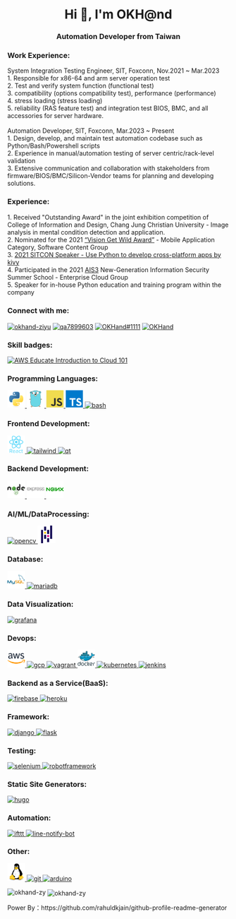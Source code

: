 <!---
- 👋 Hi, I’m @OKHand-Zy
- 👀 I’m interested in ...
- 🌱 I’m currently learning ...
- 💞️ I’m looking to collaborate on ...
- 📫 How to reach me ...


OKHand-Zy/OKHand-Zy is a ✨ special ✨ repository because its `README.md` (this file) appears on your GitHub profile.
You can click the Preview link to take a look at your changes.
--->

<h1 align="center">Hi 👋, I'm OKH@nd</h1>
<h3 align="center">Automation Developer from Taiwan</h3>

<h3 align="left">Work Experience:</h3>
<p align="left">
  System Integration Testing Engineer, SIT, Foxconn,    Nov.2021 ~ Mar.2023 </br>
  1. Responsible for x86-64 and arm server operation test </br>
  2. Test and verify system function (functional test)</br> 
  3. compatibility (options compatibility test), performance (performance)</br> 
  4. stress loading (stress loading)</br>
  5. reliability (RAS feature test) and integration test BIOS, BMC, and all accessories for server hardware.</br>
  </br>
  Automation Developer, SIT, Foxconn,    Mar.2023 ~ Present </br>
  1. Design, develop, and maintain test automation codebase such as Python/Bash/Powershell scripts </br>
  2. Experience in manual/automation testing of server centric/rack-level validation </br>
  3. Extensive communication and collaboration with stakeholders from firmware/BIOS/BMC/Silicon-Vendor teams for planning and developing solutions. </br>
  
  
</p>
<h3 align="left">Experience:</h3>
<p align="left">
1. Received "Outstanding Award" in the joint exhibition competition of College of Information and Design, Chang Jung Christian University - Image analysis in mental condition detection and application.<br>
2. Nominated for the 2021 <a href='https://www.dcaward-vgw.org.tw/'>“Vision Get Wild Award”</a> - Mobile Application Category, Software Content Group <br>
3. <a href='https://www.youtube.com/watch?v=3x9jx29hA68&t=191s&ab_channel=SITCON%E5%AD%B8%E7%94%9F%E8%A8%88%E7%AE%97%E6%A9%9F%E5%B9%B4%E6%9C%83'>2021 SITCON Speaker -  Use Python to develop cross-platform apps by kivy </a><br>
4. Participated in the 2021 <a href='https://ais3.org/'>AIS3</a> New-Generation Information Security Summer School - Enterprise Cloud Group <br>
5. Speaker for in-house Python education and training program within the company <br>
</p>

<h3 align="left">Connect with me:</h3>
<p align="left">
<a href="https://linkedin.com/in/okhand-ziyu" target="blank"><img align="center" src="https://raw.githubusercontent.com/rahuldkjain/github-profile-readme-generator/master/src/images/icons/Social/linked-in-alt.svg" alt="okhand-ziyu" height="30" width="40" /></a>
<a href="https://www.hackerrank.com/qa7899603" target="blank"><img align="center" src="https://raw.githubusercontent.com/rahuldkjain/github-profile-readme-generator/master/src/images/icons/Social/hackerrank.svg" alt="qa7899603" height="30" width="40" /></a>
<a href="https://discord.gg/OKHand#1111" target="blank"><img align="center" src="https://raw.githubusercontent.com/rahuldkjain/github-profile-readme-generator/master/src/images/icons/Social/discord.svg" alt="OKHand#1111" height="30" width="40" /></a>
<a href="https://home.gamer.com.tw/homeindex.php?owner=Az7899603" target="blank"><img align="center" src="https://i.imgur.com/BtXOqQM.png" alt="OKHand" height="30" width="40" /></a>
</p>

<h3 align="left">Skill badges:</h3>

<!--START_SECTION:badges-->
[![AWS Educate Introduction to Cloud 101](https://images.credly.com/size/110x110/images/8d67bbf4-128b-4141-b5f1-1bc61bbfbaa6/image.png)](http://www.credly.com/badges/76f82ea6-bd7c-44e8-8212-1dc194646e0a "AWS Educate Introduction to Cloud 101")
<!--END_SECTION:badges-->
<!--Power By:https://github.com/pemtajo/badge-readme
Refrence:https://pemtajo.medium.com/how-to-improve-your-github-profile-by-adding-badges-2c10363f4f9a
         https://blog.ediri.io/how-to-automate-your-github-profile-readme -->
  


<h3 align="left">Programming Languages:</h3>
<p align="left">
  <a href="https://www.python.org" target="_blank" rel="noreferrer"> <img src="https://raw.githubusercontent.com/devicons/devicon/master/icons/python/python-original.svg" alt="python" width="40" height="40"/> </a> 
  <a href="https://golang.org" target="_blank" rel="noreferrer"> <img src="https://raw.githubusercontent.com/devicons/devicon/master/icons/go/go-original.svg" alt="go" width="40" height="40"/> </a> 
  <a href="https://developer.mozilla.org/en-US/docs/Web/JavaScript" target="_blank" rel="noreferrer"> <img src="https://raw.githubusercontent.com/devicons/devicon/master/icons/javascript/javascript-original.svg" alt="javascript" width="40" height="40"/> </a> 
  <a href="https://www.typescriptlang.org/" target="_blank" rel="noreferrer"> <img src="https://raw.githubusercontent.com/devicons/devicon/master/icons/typescript/typescript-original.svg" alt="typescript" width="40" height="40"/> </a> 
  <a href="https://www.gnu.org/software/bash/" target="_blank" rel="noreferrer"> <img src="https://www.vectorlogo.zone/logos/gnu_bash/gnu_bash-icon.svg" alt="bash" width="40" height="40"/> </a>    
</p>

<h3 align="left">Frontend Development:</h3>
<p align="left">
  <a href="https://reactjs.org/" target="_blank" rel="noreferrer"> <img src="https://raw.githubusercontent.com/devicons/devicon/master/icons/react/react-original-wordmark.svg" alt="react" width="40" height="40"/> </a> 
  <a href="https://tailwindcss.com/" target="_blank" rel="noreferrer"> <img src="https://www.vectorlogo.zone/logos/tailwindcss/tailwindcss-icon.svg" alt="tailwind" width="40" height="40"/> </a> 
  <a href="https://www.qt.io/" target="_blank" rel="noreferrer"> <img src="https://upload.wikimedia.org/wikipedia/commons/0/0b/Qt_logo_2016.svg" alt="qt" width="40" height="40"/> </a> 
</p>

<h3 align="left">Backend Development:</h3>
<p align="left">
  <a href="https://nodejs.org" target="_blank" rel="noreferrer"> <img src="https://raw.githubusercontent.com/devicons/devicon/master/icons/nodejs/nodejs-original-wordmark.svg" alt="nodejs" width="40" height="40"/> </a>
  <a href="https://expressjs.com" target="_blank" rel="noreferrer"> <img src="https://raw.githubusercontent.com/devicons/devicon/master/icons/express/express-original-wordmark.svg" alt="express" width="40" height="40"/> </a> 
  <a href="https://www.nginx.com" target="_blank" rel="noreferrer"> <img src="https://raw.githubusercontent.com/devicons/devicon/master/icons/nginx/nginx-original.svg" alt="nginx" width="40" height="40"/> </a> 
</p>

<h3 align="left">AI/ML/DataProcessing:</h3>
<p align="left">
  <a href="https://opencv.org/" target="_blank" rel="noreferrer"> <img src="https://www.vectorlogo.zone/logos/opencv/opencv-icon.svg" alt="opencv" width="40" height="40"/> </a>
  <a href="https://pandas.pydata.org/" target="_blank" rel="noreferrer"> <img src="https://raw.githubusercontent.com/devicons/devicon/2ae2a900d2f041da66e950e4d48052658d850630/icons/pandas/pandas-original.svg" alt="pandas" width="40" height="40"/> </a>
</p>

<h3 align="left">Database:</h3>
<p align="left">
  <a href="https://www.mysql.com/" target="_blank" rel="noreferrer"> <img src="https://raw.githubusercontent.com/devicons/devicon/master/icons/mysql/mysql-original-wordmark.svg" alt="mysql" width="40" height="40"/> </a> 
  <a href="https://mariadb.org/" target="_blank" rel="noreferrer"> <img src="https://www.vectorlogo.zone/logos/mariadb/mariadb-icon.svg" alt="mariadb" width="40" height="40"/> </a> 
</p>

<h3 align="left">Data Visualization:</h3>
<p align="left">
  <a href="https://grafana.com" target="_blank" rel="noreferrer"> <img src="https://www.vectorlogo.zone/logos/grafana/grafana-icon.svg" alt="grafana" width="40" height="40"/> </a> 
</p>

<h3 align="left">Devops:</h3>
<p align="left">
  <a href="https://aws.amazon.com" target="_blank" rel="noreferrer"> <img src="https://raw.githubusercontent.com/devicons/devicon/master/icons/amazonwebservices/amazonwebservices-original-wordmark.svg" alt="aws" width="40" height="40"/> </a> 
  <a href="https://cloud.google.com" target="_blank" rel="noreferrer"> <img src="https://www.vectorlogo.zone/logos/google_cloud/google_cloud-icon.svg" alt="gcp" width="40" height="40"/> </a>
  <a href="https://www.vagrantup.com/" target="_blank" rel="noreferrer"> <img src="https://www.vectorlogo.zone/logos/vagrantup/vagrantup-icon.svg" alt="vagrant" width="40" height="40"/> </a>
  <a href="https://www.docker.com/" target="_blank" rel="noreferrer"> <img src="https://raw.githubusercontent.com/devicons/devicon/master/icons/docker/docker-original-wordmark.svg" alt="docker" width="40" height="40"/> </a>
  <a href="https://kubernetes.io" target="_blank" rel="noreferrer"> <img src="https://www.vectorlogo.zone/logos/kubernetes/kubernetes-icon.svg" alt="kubernetes" width="40" height="40"/> </a> 
  <a href="https://www.jenkins.io" target="_blank" rel="noreferrer"> <img src="https://www.vectorlogo.zone/logos/jenkins/jenkins-icon.svg" alt="jenkins" width="40" height="40"/> </a> 
</p>

<h3 align="left">Backend as a Service(BaaS):</h3>
<p align="left">
  <a href="https://firebase.google.com/" target="_blank" rel="noreferrer"> <img src="https://www.vectorlogo.zone/logos/firebase/firebase-icon.svg" alt="firebase" width="40" height="40"/> </a> 
  <a href="https://heroku.com" target="_blank" rel="noreferrer"> <img src="https://www.vectorlogo.zone/logos/heroku/heroku-icon.svg" alt="heroku" width="40" height="40"/> </a> 
</p>

<h3 align="left">Framework:</h3>
<p align="left">
  <a href="https://www.djangoproject.com/" target="_blank" rel="noreferrer"> <img src="https://cdn.worldvectorlogo.com/logos/django.svg" alt="django" width="40" height="40"/> </a>
  <a href="https://flask.palletsprojects.com/" target="_blank" rel="noreferrer"> <img src="https://www.vectorlogo.zone/logos/pocoo_flask/pocoo_flask-icon.svg" alt="flask" width="40" height="40"/> </a>
</p>  

<h3 align="left">Testing:</h3>
<p align="left">
  <a href="https://www.selenium.dev" target="_blank" rel="noreferrer"> <img src="https://raw.githubusercontent.com/detain/svg-logos/780f25886640cef088af994181646db2f6b1a3f8/svg/selenium-logo.svg" alt="selenium" width="40" height="40"/> </a>
  <a href="https://robotframework.org/" target="_blank" rel="noreferrer"> <img src="https://imgur.com/g8qxzlu.png" alt="robotframework" width="40" height="40"/> </a>
</p> 

<h3 align="left">Static Site Generators:</h3>
<p align="left">
  <a href="https://gohugo.io/" target="_blank" rel="noreferrer"> <img src="https://api.iconify.design/logos-hugo.svg" alt="hugo" width="40" height="40"/> </a> 
</p>

<h3 align="left">Automation:</h3>
<p align="left">
  <a href="https://ifttt.com/" target="_blank" rel="noreferrer"> <img src="https://www.vectorlogo.zone/logos/ifttt/ifttt-ar21.svg" alt="ifttt" width="40" height="40"/> </a>  
  <a href="https://notify-bot.line.me/" target="_blank" rel="noreferrer"> <img src="https://tw-developer.gallerycdn.vsassets.io/extensions/tw-developer/linenotify/0.1.6/1681115220777/Microsoft.VisualStudio.Services.Icons.Default" alt="line-notify-bot" width="40" height="40"/> </a>
</p>

<h3 align="left">Other:</h3>
<p align="left">
  <a href="https://www.linux.org/" target="_blank" rel="noreferrer"> <img src="https://raw.githubusercontent.com/devicons/devicon/master/icons/linux/linux-original.svg" alt="linux" width="40" height="40"/> </a>
  <a href="https://git-scm.com/" target="_blank" rel="noreferrer"> <img src="https://www.vectorlogo.zone/logos/git-scm/git-scm-icon.svg" alt="git" width="40" height="40"/> </a>
  <a href="https://www.arduino.cc/" target="_blank" rel="noreferrer"> <img src="https://cdn.worldvectorlogo.com/logos/arduino-1.svg" alt="arduino" width="40" height="40"/> </a>
</p>


<p><img align="left" src="https://github-readme-stats.vercel.app/api/top-langs?username=okhand-zy&show_icons=true&locale=en&layout=compact" alt="okhand-zy" /></p>

<p>&nbsp;<img align="center" src="https://github-readme-stats.vercel.app/api?username=okhand-zy&show_icons=true&locale=en" alt="okhand-zy" /></p>

<p>Power By：https://github.com/rahuldkjain/github-profile-readme-generator</p>


